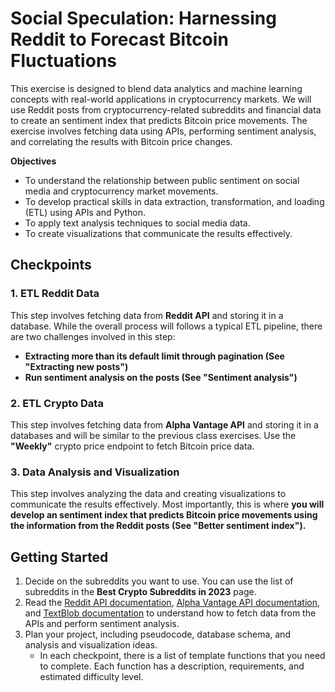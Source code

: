 # Social Speculation: Harnessing Reddit to Forecast Bitcoin Fluctuations

This exercise is designed to blend data analytics and machine learning concepts with real-world applications in cryptocurrency markets. We will use Reddit posts from cryptocurrency-related subreddits and financial data to create an sentiment index that predicts Bitcoin price movements. The exercise involves fetching data using APIs, performing sentiment analysis, and correlating the results with Bitcoin price changes.

**Objectives**

- To understand the relationship between public sentiment on social media and cryptocurrency market movements.
- To develop practical skills in data extraction, transformation, and loading (ETL) using APIs and Python.
- To apply text analysis techniques to social media data.
- To create visualizations that communicate the results effectively.

## Checkpoints

### 1. ETL Reddit Data
This step involves fetching data from **Reddit API** and storing it in a database. While the overall process will follows a typical ETL pipeline, there are two challenges involved in this step: 
- **Extracting more than its default limit through pagination (See "Extracting new posts")**
- **Run sentiment analysis on the posts (See "Sentiment analysis")**

### 2. ETL Crypto Data
This step involves fetching data from **Alpha Vantage API** and storing it in a databases and will be similar to the previous class exercises. Use the **"Weekly"** crypto price endpoint to fetch Bitcoin price data.

### 3. Data Analysis and Visualization
This step involves analyzing the data and creating visualizations to communicate the results effectively. Most importantly, this is where **you will develop an sentiment index that predicts Bitcoin price movements using the information from the Reddit posts (See "Better sentiment index").**

## Getting Started

1. Decide on the subreddits you want to use. You can use the list of subreddits in the **Best Crypto Subreddits in 2023** page.
2. Read the [Reddit API documentation](https://www.reddit.com/dev/api/), [Alpha Vantage API documentation](https://www.alphavantage.co/documentation/), and [TextBlob documentation](https://textblob.readthedocs.io/en/dev/) to understand how to fetch data from the APIs and perform sentiment analysis.
3. Plan your project, including pseudocode, database schema, and analysis and visualization ideas.
    - In each checkpoint, there is a list of template functions that you need to complete. Each function has a description, requirements, and estimated difficulty level.